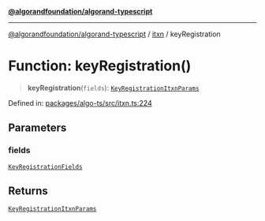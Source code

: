 [**@algorandfoundation/algorand-typescript**](../../../README.md)

***

[@algorandfoundation/algorand-typescript](../../../README.md) / [itxn](../README.md) / keyRegistration

# Function: keyRegistration()

> **keyRegistration**(`fields`): [`KeyRegistrationItxnParams`](../interfaces/KeyRegistrationItxnParams.md)

Defined in: [packages/algo-ts/src/itxn.ts:224](https://github.com/algorandfoundation/puya-ts/blob/main/packages/algo-ts/src/itxn.ts#L224)

## Parameters

### fields

[`KeyRegistrationFields`](../interfaces/KeyRegistrationFields.md)

## Returns

[`KeyRegistrationItxnParams`](../interfaces/KeyRegistrationItxnParams.md)
